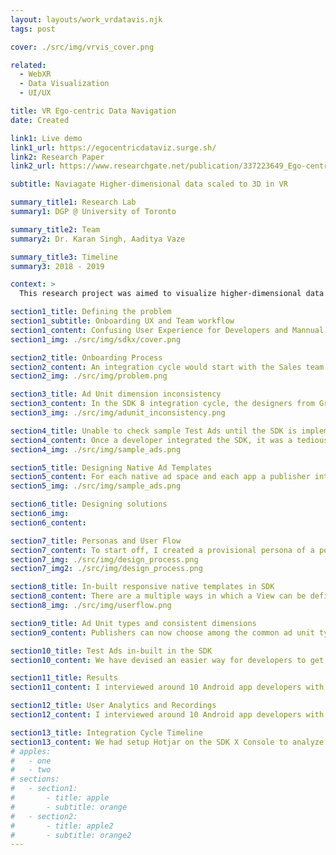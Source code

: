 ```yaml
---
layout: layouts/work_vrdatavis.njk
tags: post

cover: ./src/img/vrvis_cover.png

related:
  - WebXR
  - Data Visualization
  - UI/UX

title: VR Ego-centric Data Navigation
date: Created

link1: Live demo
link1_url: https://egocentricdataviz.surge.sh/
link2: Research Paper
link2_url: https://www.researchgate.net/publication/337223649_Ego-centric_Data_Visualization

subtitle: Naviagate Higher-dimensional data scaled to 3D in VR

summary_title1: Research Lab
summary1: DGP @ University of Toronto

summary_title2: Team
summary2: Dr. Karan Singh, Aaditya Vaze

summary_title3: Timeline
summary3: 2018 - 2019

context: >
  This research project was aimed to visualize higher-dimensional data scaled to 3D in VR. We developed an ego-centric data-visualization technique using JS in VR for interaction and navigation across webspaces. Worked under the supervision of Dr. Karan Singh in the DGP Lab at the University of Toronto.

section1_title: Defining the problem
section1_subtitle: Onboarding UX and Team workflow
section1_content: Confusing User Experience for Developers and Mannual design system flow in the product team
section1_img: ./src/img/sdkx/cover.png

section2_title: Onboarding Process
section2_content: An integration cycle would start with the Sales team pitching it to the publishers, once a publisher is willing to integrate the SDK in their Android app, the design team would come up with suggestions for the ad placements and mocks, post that once everyone gets on the same page, the developer would go through the Docs on the website for the instructions to integrate using Android Studio.
section2_img: ./src/img/problem.png

section3_title: Ad Unit dimension inconsistency
section3_content: In the SDK 8 integration cycle, the designers from GreedyGame would design mocks in Photoshop which displayed ads over the screenshots to depict how the ad designs will look like when integrated. Once the app publisher approved of the placements, they would need to create ad units on the panel with an input box requesting dimensions. They did not understand what the actual values represented and how does it affect the actual ad size on Android phones.
section3_img: ./src/img/adunit_inconsistency.png

section4_title: Unable to check sample Test Ads until the SDK is implemented
section4_content: Once a developer integrated the SDK, it was a tedious task to get the sample test ads, to verify the implementation. The developers took about an hour in average to setup test ads in multiple devices. They had to verify the ad implementations such as refresh time, loading time, debugging the issues, and checking for design alignment. The process is different from Google's AdMob SDK and since a lot of developers were coming from those lines, this method seemed a little unusual and added to bad user experience.
section4_img: ./src/img/sample_ads.png

section5_title: Designing Native Ad Templates
section5_content: For each native ad space and each app a publisher integrated GreedyGame SDK in, graphic designers at GreedyGame had to design JSON template for the specific Ad Size, incorporating assets that matched the app's UI. This required a lot of man hours and monotonous activities that could be automated.
section5_img: ./src/img/sample_ads.png

section6_title: Designing solutions
section6_img:
section6_content:

section7_title: Personas and User Flow
section7_content: To start off, I created a provisional persona of a potential developer and a publisher based off the dataset of 100s of past clients that have integrated GreedyGame's SDK into their apps. They are either developers or publishers; this persona was created with assumptions and not fully research-based but it was something that I came back to throughout my project to guide my design decisions and priorities. I also created a user flow to show the flow for a publisher who wants to integrate SDK in his app. The highlighted areas represent the first 3 pain points which I will tacle in my design solutions.
section7_img: ./src/img/design_process.png
section7_img2: ./src/img/design_process.png

section8_title: In-built responsive native templates in SDK
section8_content: There are a multiple ways in which a View can be defined in Android. I have designed a decision tree which selects an appropriate ad design XML on the basis of the height and width of the ad space. The size of the text, icon, button; the location of various elements are chosen automatically. This enables the developer to visualise a Test Ad as soon as it is implemented and the size and placement can be changed accordingly in no time. This saves a lot of time in the integration process.
section8_img: ./src/img/userflow.png

section9_title: Ad Unit types and consistent dimensions
section9_content: Publishers can now choose among the common ad unit types that they are familiar too, the width and height of which is a part of the Ad Unit description, that can be referred while implementing the Ad Unit in Android. I had conducted Design sessions where the different dimensions that the Android developers are familiar with were explained to the employees at GreedyGame to bring everyone to the same page.

section10_title: Test Ads in-built in the SDK
section10_content: We have devised an easier way for developers to get test ads. By default, any debug build that is created from Android Studio will get sample test ads. If for some reason you want to see the test ads on a release build, you can enable the enableDebug(true) method in the AppConfig Builder as a part of the SDK initialization.

section11_title: Results
section11_content: I interviewed around 10 Android app developers with each session lasting for about 2 hourse where we asked them to do the complete integration process, where I observed them throughout the process. Users were able to understand most of the things by themselves, but I had to assist them at some points through the documentation.

section12_title: User Analytics and Recordings
section12_content: I interviewed around 10 Android app developers with each session lasting for about 2 hourse where we asked them to do the complete integration process, where I observed them throughout the process. Users were able to understand most of the things by themselves, but I had to assist them at some points through the documentation.

section13_title: Integration Cycle Timeline
section13_content: We had setup Hotjar on the SDK X Console to analyze the user behaviours and understand the discoverability. Analysing over 1800 recordings in the first month, we found that the users were able to navigate and perform the tasks on the dashboard quicker as compared to the previous dashboard. Few users were unable to unable to understand the procedure after adding the ad units as they were not used to AdMob terminologies. However, the initial target audience for SDK X were users aquatinted with AdMob hence this issue can be considered insignificant.
# apples:
#   - one
#   - two
# sections:
#   - section1:
#       - title: apple
#       - subtitle: orange
#   - section2:
#       - title: apple2
#       - subtitle: orange2
---
```

